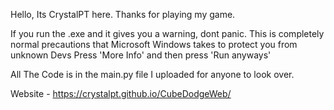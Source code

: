 Hello, Its CrystalPT here.
Thanks for playing my game.

If you run the .exe and it gives you a warning, dont panic.
This is completely normal precautions that Microsoft Windows takes to protect you from unknown Devs
Press 'More Info' and then press 'Run anyways'

All The Code is in the main.py file I uploaded for anyone to look over.

Website - https://crystalpt.github.io/CubeDodgeWeb/
